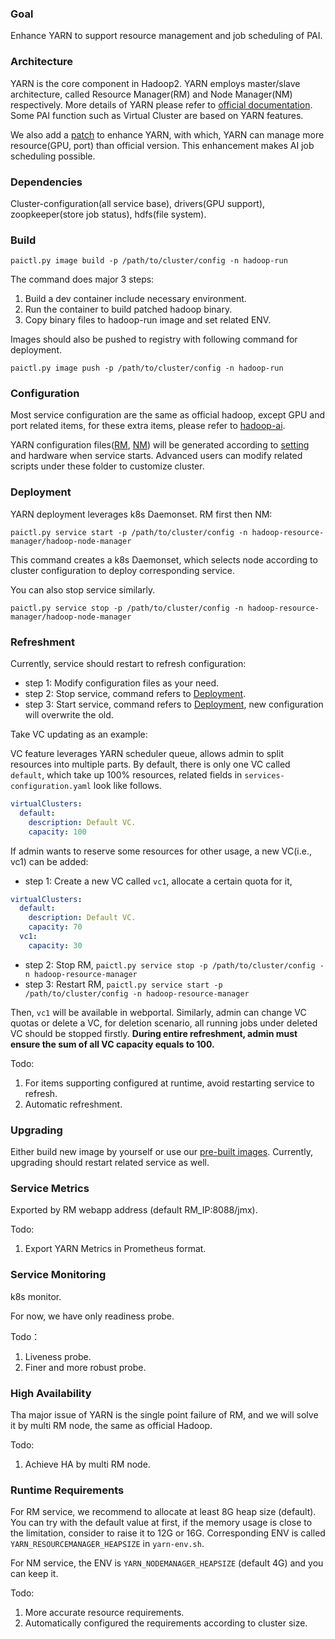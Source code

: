 ### Goal
Enhance YARN to support resource management and job scheduling of PAI.

### Architecture
YARN is the core component in Hadoop2. YARN employs master/slave architecture, 
called Resource Manager(RM) and Node Manager(NM) respectively. 
More details of YARN please refer to [official documentation](http://hadoop.apache.org/docs/current/). 
Some PAI function such as Virtual Cluster are based on YARN features.

We also add a [patch](https://issues.apache.org/jira/browse/YARN-7481) to enhance YARN, 
with which, YARN can manage more resource(GPU, port) than official version. 
This enhancement makes AI job scheduling possible. 

### Dependencies
Cluster-configuration(all service base), drivers(GPU support), zoopkeeper(store job status), hdfs(file system).

### Build
`
paictl.py image build -p /path/to/cluster/config -n hadoop-run
`

The command does major 3 steps:
1. Build a dev container include necessary environment. 
2. Run the container to build patched hadoop binary. 
3. Copy binary files to hadoop-run image and set related ENV. 

Images should also be pushed to registry with following command for deployment.

`
paictl.py image push -p /path/to/cluster/config -n hadoop-run
`

### Configuration  
Most service configuration are the same as official hadoop, except GPU and port related items, 
for these extra items, please refer to [hadoop-ai](../hadoop-ai/README.md). 


YARN configuration files([RM](../../src/hadoop-resource-manager/deploy/hadoop-resource-manager-configuration), 
[NM](../../src/hadoop-node-manager/deploy/hadoop-node-manager-configuration)) 
will be generated according to [setting](../../examples/cluster-configuration) and hardware when service starts. 
Advanced users can modify related scripts under these folder to customize cluster.


### Deployment

YARN deployment leverages k8s Daemonset. RM first then NM:

`
paictl.py service start -p /path/to/cluster/config -n hadoop-resource-manager/hadoop-node-manager
`

This command creates a k8s Daemonset, 
which selects node according to cluster configuration to deploy corresponding service.

You can also stop service similarly.

`
paictl.py service stop -p /path/to/cluster/config -n hadoop-resource-manager/hadoop-node-manager
`



### Refreshment

Currently, service should restart to refresh configuration:

* step 1: Modify configuration files as your need.
* step 2: Stop service, command refers to [Deployment](#Deployment). 
* step 3: Start service, command refers to [Deployment](#Deployment), new configuration will overwrite the old.


Take VC updating as an example:

VC feature leverages YARN scheduler queue, allows admin to split resources into multiple parts.
By default, there is only one VC called `default`, 
which take up 100% resources, related fields in `services-configuration.yaml` look like follows.
```yaml
virtualClusters:
  default:
    description: Default VC.
    capacity: 100
```
If admin wants to reserve some resources for other usage, 
a new VC(i.e., vc1) can be added:
* step 1: Create a new VC called `vc1`, allocate a certain quota for it, 
```yaml
virtualClusters:
  default:
    description: Default VC.
    capacity: 70
  vc1:
    capacity: 30
```
* step 2: Stop RM, `paictl.py service stop -p /path/to/cluster/config -n hadoop-resource-manager`
* step 3: Restart RM, `paictl.py service start -p /path/to/cluster/config -n hadoop-resource-manager`

Then, `vc1` will be available in webportal. 
Similarly, admin can change VC quotas or delete a VC, 
for deletion scenario, all running jobs under deleted VC should be stopped firstly.
**During entire refreshment, admin must ensure the sum of all VC capacity equals to 100.**

Todo:
1. For items supporting configured at runtime, avoid restarting service to refresh.
2. Automatic refreshment.

### Upgrading

Either build new image by yourself or use our [pre-built images](https://hub.docker.com/r/openpai/hadoop-run/). 
Currently, upgrading should restart related service as well.

### Service Metrics

Exported by RM webapp address (default RM_IP:8088/jmx).

Todo:
1. Export YARN Metrics in Prometheus format.

### Service Monitoring

k8s monitor.

For now, we have only readiness probe.

Todo：
1. Liveness probe.
2. Finer and more robust probe.


### High Availability

Tha major issue of YARN is the single point failure of RM, 
and we will solve it by multi RM node, the same as official Hadoop. 

Todo:
1. Achieve HA by multi RM node.

### Runtime Requirements
For RM service, we recommend to allocate at least 8G heap size (default). 
You can try with the default value at first, 
if the memory usage is close to the limitation, consider to raise it to 12G or 16G. 
Corresponding ENV is called `YARN_RESOURCEMANAGER_HEAPSIZE` in ` yarn-env.sh `.

For NM service, the ENV is `YARN_NODEMANAGER_HEAPSIZE` (default 4G) and you can keep it.

Todo:
1. More accurate resource requirements.
2. Automatically configured the requirements according to cluster size.
